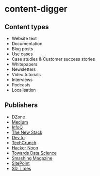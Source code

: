 # content-digger





## Content types

- Website text
- Documentation
- Blog posts
- Use cases
- Case studies & Customer success stories
- Whitepapers
- Newsletters
- Video tutorials
- Interviews
- Podcasts
- Localisation

## Publishers

- [DZone](https://dzone.com)
- [Medium](https://medium.com)
- [InfoQ](https://www.infoq.com)
- [The New Stack](https://thenewstack.io)
- [Dev.to](https://dev.to)
- [TechCrunch](https://techcrunch.com)
- [Hacker Noon](https://hackernoon.com)
- [Towards Data Science](https://towardsdatascience.com)
- [Smashing Magazine](https://www.smashingmagazine.com)
- [SitePoint](https://www.sitepoint.com)
- [SD Times](https://sdtimes.com)
